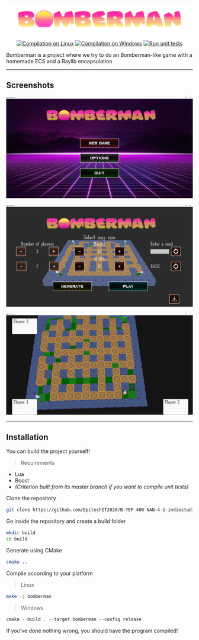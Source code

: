 <p align="center"><img src="./assets/Logo.png"></p>

<p align="center">
<a href="https://github.com/EpitechIT2020/B-YEP-400-NAN-4-1-indiestudio-victor.trencic/actions/workflows/build.yml"><img src="https://github.com/EpitechIT2020/B-YEP-400-NAN-4-1-indiestudio-victor.trencic/actions/workflows/build.yml/badge.svg" alt="Compilation on Linux"></a>
<a href="https://github.com/EpitechIT2020/B-YEP-400-NAN-4-1-indiestudio-victor.trencic/actions/workflows/buildwin.yml"><img src="https://github.com/EpitechIT2020/B-YEP-400-NAN-4-1-indiestudio-victor.trencic/actions/workflows/buildwin.yml/badge.svg" alt="Compilation on Windows"></a>
<a href="https://github.com/EpitechIT2020/B-YEP-400-NAN-4-1-indiestudio-victor.trencic/actions/workflows/test.yml"><img src="https://github.com/EpitechIT2020/B-YEP-400-NAN-4-1-indiestudio-victor.trencic/actions/workflows/test.yml/badge.svg" alt="Run unit tests"></a>
</p>

Bomberman is a project where we try to do an Bomberman-like game with a homemade ECS and a Raylib encapsulation

***

## Screenshots

<p align="center"><img src="./assets/screenshots/MainMenu.png"></p>
<p align="center"><img src="./assets/screenshots/EditorMenu.png"></p>
<p align="center"><img src="./assets/screenshots/Game.png"></p>

***

## Installation

You can build the project yourself!

> Requirements
 - Lua
 - Boost
 - *(Criterion built from its master branch if you want to compile unit tests)*

Clone the repository 
```bash
git clone https://github.com/EpitechIT2020/B-YEP-400-NAN-4-1-indiestudio-victor.trencic.git
```

Go inside the repository and create a build folder
```bash 
mkdir build
cd build
```

Generate using CMake
```bash
cmake ..
```

Compile according to your platform
> Linux
```bash
make -j bomberman
```
> Windows
```powershell
cmake --build . --target bomberman --config release
```

If you've done nothing wrong, you should have the program compiled!
